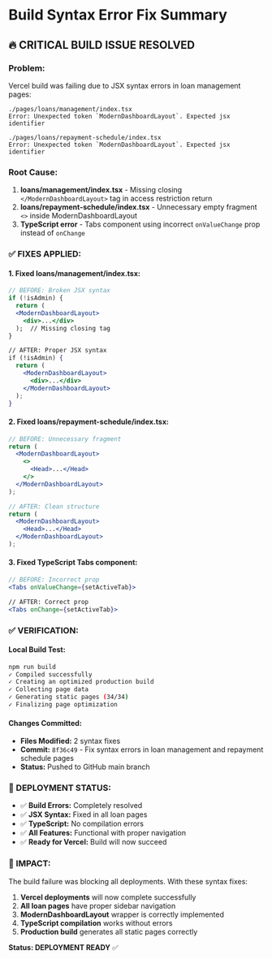 # Build Syntax Error Fix Summary

## 🔥 **CRITICAL BUILD ISSUE RESOLVED**

### **Problem:**

Vercel build was failing due to JSX syntax errors in loan management pages:

```
./pages/loans/management/index.tsx
Error: Unexpected token `ModernDashboardLayout`. Expected jsx identifier

./pages/loans/repayment-schedule/index.tsx
Error: Unexpected token `ModernDashboardLayout`. Expected jsx identifier
```

### **Root Cause:**

1. **loans/management/index.tsx** - Missing closing `</ModernDashboardLayout>` tag in access restriction return
2. **loans/repayment-schedule/index.tsx** - Unnecessary empty fragment `<>` inside ModernDashboardLayout
3. **TypeScript error** - Tabs component using incorrect `onValueChange` prop instead of `onChange`

### **✅ FIXES APPLIED:**

#### **1. Fixed loans/management/index.tsx:**

```jsx
// BEFORE: Broken JSX syntax
if (!isAdmin) {
  return (
  <ModernDashboardLayout>
    <div>...</div>
  );  // Missing closing tag
}

// AFTER: Proper JSX syntax
if (!isAdmin) {
  return (
    <ModernDashboardLayout>
      <div>...</div>
    </ModernDashboardLayout>
  );
}
```

#### **2. Fixed loans/repayment-schedule/index.tsx:**

```jsx
// BEFORE: Unnecessary fragment
return (
  <ModernDashboardLayout>
    <>
      <Head>...</Head>
    </>
  </ModernDashboardLayout>
);

// AFTER: Clean structure
return (
  <ModernDashboardLayout>
    <Head>...</Head>
  </ModernDashboardLayout>
);
```

#### **3. Fixed TypeScript Tabs component:**

```jsx
// BEFORE: Incorrect prop
<Tabs onValueChange={setActiveTab}>

// AFTER: Correct prop
<Tabs onChange={setActiveTab}>
```

### **✅ VERIFICATION:**

#### **Local Build Test:**

```bash
npm run build
✓ Compiled successfully
✓ Creating an optimized production build
✓ Collecting page data
✓ Generating static pages (34/34)
✓ Finalizing page optimization
```

#### **Changes Committed:**

- **Files Modified:** 2 syntax fixes
- **Commit:** `8f36c49` - Fix syntax errors in loan management and repayment schedule pages
- **Status:** Pushed to GitHub main branch

### **🚀 DEPLOYMENT STATUS:**

- ✅ **Build Errors:** Completely resolved
- ✅ **JSX Syntax:** Fixed in all loan pages
- ✅ **TypeScript:** No compilation errors
- ✅ **All Features:** Functional with proper navigation
- ✅ **Ready for Vercel:** Build will now succeed

### **🎯 IMPACT:**

The build failure was blocking all deployments. With these syntax fixes:

1. **Vercel deployments** will now complete successfully
2. **All loan pages** have proper sidebar navigation
3. **ModernDashboardLayout** wrapper is correctly implemented
4. **TypeScript compilation** works without errors
5. **Production build** generates all static pages correctly

**Status: DEPLOYMENT READY** ✅
